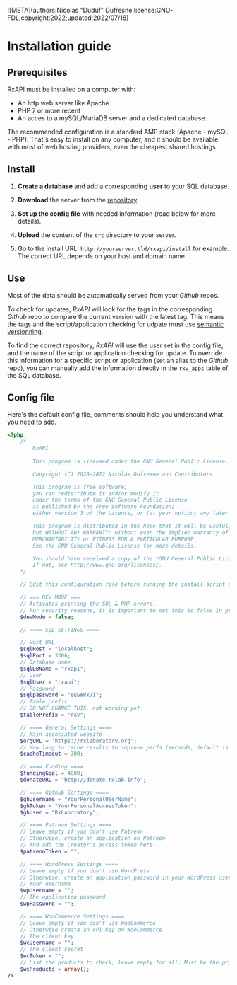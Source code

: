 ![META](authors:Nicolas "Duduf" Dufresne;license:GNU-FDL;copyright:2022;updated:2022/07/18)

# Installation guide

## Prerequisites

RxAPI must be installed on a computer with:

- An http web server like Apache
- PHP 7 or more recent
- An acces to a mySQL/MariaDB server and a dedicated database.

The recommended configuration is a standard AMP stack (Apache - mySQL - PHP). That's easy to install on any computer, and it should be available with most of web hosting providers, even the cheapest shared hostings.

## Install

1. **Create a database** and add a corresponding **user** to your SQL database.

1. **Download** the server from the [repository](https://github.com/RxLaboratory/RxAPI/releases).

1. **Set up the config file** with needed information (read below for more details).

1. **Upload** the content of the `src` directory to your server.

1. Go to the install URL: `http://yourserver.tld/rxapi/install` for example. The correct URL depends on your host and domain name.

## Use

Most of the data should be automatically served from your *Github* repos.

To check for updates, *RxAPI* will look for the tags in the corresponding *Github* repo to compare the current version with the latest tag. This means the tags and the script/application checking for udpate must use [semantic versionning](https://semver.org/).

To find the correct repository, *RxAPI* will use the user set in the config file, and the name of the script or application checking for update. To override this information for a specific script or application (set an alias to the *Github* repo), you can manually add the information directly in the `rxv_apps` table of the SQL database.

## Config file

Here's the default config file, comments should help you understand what you need to add.

```php
<?php
    /*
		RxAPI
        
        This program is licensed under the GNU General Public License.

        Copyright (C) 2020-2022 Nicolas Dufresne and Contributors.

        This program is free software;
        you can redistribute it and/or modify it
        under the terms of the GNU General Public License
        as published by the Free Software Foundation;
        either version 3 of the License, or (at your option) any later version.

        This program is distributed in the hope that it will be useful,
        but WITHOUT ANY WARRANTY; without even the implied warranty of
        MERCHANTABILITY or FITNESS FOR A PARTICULAR PURPOSE.
        See the GNU General Public License for more details.

        You should have received a copy of the *GNU General Public License* along with this program.
        If not, see http://www.gnu.org/licenses/.
	*/

    // Edit this configuration file before running the install script at /install/index.php

	// === DEV MODE ===
	// Activates printing the SQL & PHP errors.
	// For security reasons, it is important to set this to false in production mode
	$devMode = false;

	// ==== SQL SETTINGS ====

	// Host URL
	$sqlHost = "localhost";
	$sqlPort = 3306;
	// Database name
	$sqlDBName = "rxapi";
	// User
	$sqlUser = "rxapi";
	// Password
	$sqlpassword = "eEGWRk7i";
	// Table prefix
	// DO NOT CHANGE THIS, not working yet
	$tablePrefix = "rxv";

	// ==== General Settings ====
	// Main associated website
	$orgURL = 'https://rxlaboratory.org';
	// How long to cache results to improve perfs (seconds, default is 300)
	$cacheTimeout = 300;

	// ==== Funding ====
	$fundingGoal = 4000;
	$donateURL = 'http://donate.rxlab.info';

	// ==== Github Settings ====
	$ghUsername = "YourPersonalUserName";
	$ghToken = "YourPersonalAccessToken";
	$ghUser = "RxLaboratory";

	// ==== Patreon Settings ====
	// Leave empty if you don't use Patreon
	// Otherwise, create an application on Patreon
	// And add the Creator's access token here
	$patreonToken = "";

	// ==== WordPress Settings ====
	// Leave empty if you don't use WordPress
	// Otherwise, create an application password in your WordPress user profile
	// Your username
	$wpUsername = "";
	// The application password
	$wpPassword = "";

	// ==== WooCommerce Settings ====
	// Leave empty if you don't use WooCommerce
	// Otherwise create an API Key on WooCommerce
	// The client key
	$wcUsername = "";
	// The client secret
	$wcToken = "";
	// List the products to check, leave empty for all. Must be the product ids.
	$wcProducts = array();
?>
```